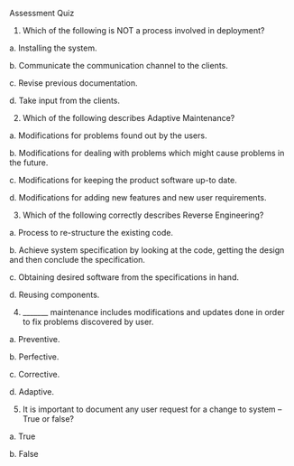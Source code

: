 Assessment Quiz

1.	Which of the following is NOT a process involved in deployment?

a.	Installing the system.

b.	Communicate the communication channel to the clients.

c.	Revise previous documentation.

d.	Take input from the clients. 

2.	Which of the following describes Adaptive Maintenance?

a.	Modifications for problems found out by the users.

b.	Modifications for dealing with problems which might cause problems in the future. 

c.	Modifications for keeping the product software up-to date. 

d.	Modifications for adding new features and new user requirements.

3.	Which of the following correctly describes Reverse Engineering?

a.	Process to re-structure the existing code.

b.	Achieve system specification by looking at the code, getting the design and then conclude the specification. 

c.	Obtaining desired software from the specifications in hand.

d.	Reusing components.

4.	_______ maintenance includes modifications and updates done in order to fix problems discovered by user.

a.	Preventive.

b.	Perfective.

c.	Corrective. 

d.	Adaptive.

5.	It is important to document any user request for a change to system – True or false?

a.	True 

b.	False
